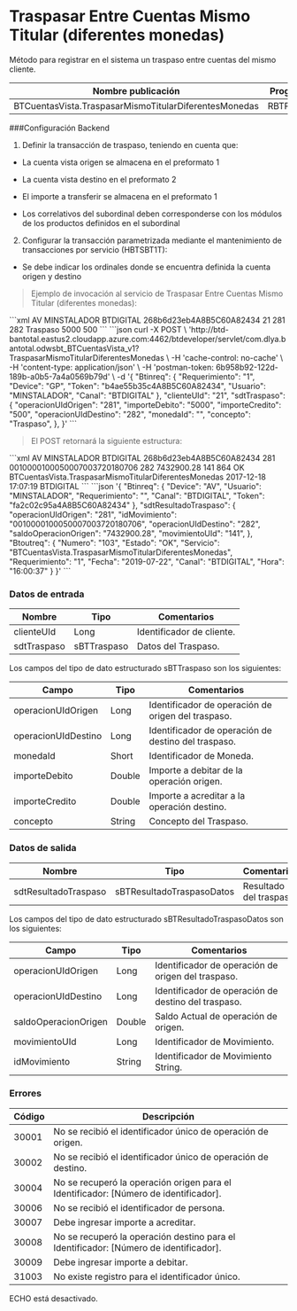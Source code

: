 # Traspasar Entre Cuentas Mismo Titular (diferentes monedas) 

Método para registrar en el sistema un traspaso entre cuentas del mismo cliente.  

Nombre publicación | Programa | Global/País 
--------- | ----------- | ----------- 
BTCuentasVista.TraspasarMismoTitularDiferentesMonedas | RBTPG272 | Global 

###Configuración Backend  
1) Definir la transacción de traspaso, teniendo en cuenta que:  

* La cuenta vista origen se almacena en el preformato 1  

* La cuenta vista destino en el preformato 2  

* El importe a transferir se almacena en el preformato 1 

* Los correlativos del subordinal deben corresponderse con los módulos de los productos definidos en el subordinal  

2) Configurar la transacción parametrizada mediante el mantenimiento de transacciones por servicio (HBTSBT1T):  

* Se debe indicar los ordinales donde se encuentra definida la cuenta origen y destino  

> Ejemplo de invocación al servicio de Traspasar Entre Cuentas Mismo Titular (diferentes monedas): 

<code-group> 
<code-block title="XML" active> 
```xml 
<soapenv:Envelope xmlns:soapenv="http://schemas.xmlsoap.org/soap/envelope/" xmlns:bts="http://uy.com.dlya.bantotal/BTSOA/">    <soapenv:Header/>    
	<soapenv:Body>        
		<bts:BTCuentasVista.TraspasarMismoTitularDiferentesMonedas>  
			 <bts:Btinreq>        
				<bts:Device>AV</bts:Device> 
				<bts:Usuario>MINSTALADOR</bts:Usuario> 
				<bts:Requerimiento></bts:Requerimiento> 
				<bts:Canal>BTDIGITAL</bts:Canal> 
				<bts:Token>268b6d23eb4A8B5C60A82434</bts:Token> 
			</bts:Btinreq> 
			<bts:clienteUId>21</bts:clienteUId> 
			<bts:sdtTraspaso> 
				<bts:operacionUIdOrigen>281</bts:operacionUIdOrigen> 
				<bts:operacionUIdDestino>282</bts:operacionUIdDestino> 
				<bts:monedaId></bts:monedaId>    
				<bts:concepto>Traspaso</bts:concepto>  
				<bts:importeDebito>5000</bts:importeDebito> 
				<bts:importeCredito>500</bts:importeCredito>    
			</bts:sdtTraspaso> 
		</bts:BTCuentasVista.TraspasarMismoTitularDiferentesMonedas>  
	</soapenv:Body> 
</soapenv:Envelope>  
``` 
</code-block> 

<code-block title="JSON"> 
```json 
curl -X POST \ 
  'http://btd-bantotal.eastus2.cloudapp.azure.com:4462/btdeveloper/servlet/com.dlya.bantotal.odwsbt_BTCuentasVista_v1?TraspasarMismoTitularDiferentesMonedas \ 
  -H 'cache-control: no-cache' \ 
  -H 'content-type: application/json' \ 
  -H 'postman-token: 6b958b92-122d-189b-a0b5-7a4a0569b79d' \ 
  -d '{ 
	"Btinreq": { 
		"Requerimiento": "1", 
		"Device": "GP", 
		"Token": "b4ae55b35c4A8B5C60A82434", 
		"Usuario": "MINSTALADOR", 
		"Canal": "BTDIGITAL" 
	}, 
	"clienteUId": "21", 
	"sdtTraspaso":  
	  { 
		"operacionUIdOrigen": "281", 
		"importeDebito": "5000", 
		"importeCredito": "500", 
		"operacionUIdDestino": "282", 
		"monedaId": "", 
		"concepto": "Traspaso", 
	  }, 
}' 
``` 
</code-block> 
</code-group> 

> El POST retornará la siguiente estructura: 

<code-group> 
<code-block title="XML" active> 
```xml 
<SOAP-ENV:Envelope xmlns:SOAPENV="http://schemas.xmlsoap.org/soap/envelope/" xmlns:xsd="http://www.w3.org/2001/XMLSchema" xmlns:SOAPENC="http://schemas.xmlsoap.org/soap/encoding/" xmlns:xsi="http://www.w3.org/2001/XMLSchema-instance">   
	<SOAP-ENV:Body>       
		<BTCuentasVista.TraspasarMismoTitularDiferentesMonedasResponse xmlns="http://uy.com.dlya.bantotal/BTSOA/">  
			<Btinreq>      
				<Device>AV</Device>     
				<Usuario>MINSTALADOR</Usuario>      
				<Requerimiento/>        
				<Canal>BTDIGITAL</Canal>        
				<Token>268b6d23eb4A8B5C60A82434</Token>    
			</Btinreq>      
			<sdtResultadoTraspaso> 
				<operacionUIdOrigen>281</operacionUIdOrigen>            
				<idMovimiento>0010000100050007003720180706</idMovimiento>  
				<operacionUIdDestino>282</operacionUIdDestino>       
				<saldoOperacionOrigen>7432900.28</saldoOperacionOrigen>     
				<movimientoUId>141</movimientoUId>   
			</sdtResultadoTraspaso>       
			<Erroresnegocio></Erroresnegocio>  
			<Btoutreq>           
				<Numero>864</Numero>   
				<Estado>OK</Estado>      
				<Servicio>BTCuentasVista.TraspasarMismoTitularDiferentesMonedas</Servicio> 
				<Requerimiento/>       
				<Fecha>2017-12-18</Fecha> 
				<Hora>17:07:19</Hora>       
				<Canal>BTDIGITAL</Canal>        
			</Btoutreq>       
		</BTCuentasVista.TraspasarMismoTitularDiferentesMonedasResponse> 
	</SOAP-ENV:Body>  
</SOAP-ENV:Envelope>  
``` 
</code-block> 

<code-block title="JSON"> 
```json 
'{ 
	"Btinreq": { 
		"Device": "AV", 
		"Usuario": "MINSTALADOR", 
		"Requerimiento": "", 
		"Canal": "BTDIGITAL", 
		"Token": "fa2c02c95a4A8B5C60A82434" 
	},         
	"sdtResultadoTraspaso":  
	  { 
		"operacionUIdOrigen": "281", 
		"idMovimiento": "0010000100050007003720180706", 
		"operacionUIdDestino": "282", 
		"saldoOperacionOrigen": "7432900.28", 
		"movimientoUId": "141", 
	  }, 
	"Btoutreq": { 
		"Numero": "103", 
		"Estado": "OK", 
		"Servicio": "BTCuentasVista.TraspasarMismoTitularDiferentesMonedas", 
		"Requerimiento": "1", 
		"Fecha": "2019-07-22", 
		"Canal": "BTDIGITAL", 
		"Hora": "16:00:37" 
	} 
}' 
``` 
</code-block> 
</code-group> 

### Datos de entrada 

Nombre | Tipo | Comentarios 
--------- | ----------- | ----------- 
clienteUId | Long | Identificador de cliente.  
sdtTraspaso | sBTTraspaso | Datos del Traspaso.  

Los campos del tipo de dato estructurado sBTTraspaso son los siguientes:  

Campo |   Tipo  | Comentarios  
--------- | ----------- | ----------- 
operacionUIdOrigen | Long | Identificador de operación de origen del traspaso.  
operacionUIdDestino | Long | Identificador de operación de destino del traspaso.  
monedaId | Short | Identificador de Moneda.  
importeDebito | Double | Importe a debitar de la operación origen. 
importeCredito | Double | Importe a acreditar a la operación destino. 
concepto | String | Concepto del Traspaso. 

### Datos de salida 

Nombre | Tipo | Comentarios 
--------- | ----------- | ----------- 
sdtResultadoTraspaso | sBTResultadoTraspasoDatos | Resultado del traspaso. 

Los campos del tipo de dato estructurado sBTResultadoTraspasoDatos son los siguientes:  

Campo |   Tipo  | Comentarios  
--------- | ----------- | ----------- 
operacionUIdOrigen | Long | Identificador de operación de origen del traspaso.  
operacionUIdDestino | Long	| Identificador de operación de destino del traspaso.  
saldoOperacionOrigen | Double | Saldo Actual de operación de origen. 
movimientoUId |	Long | Identificador de Movimiento.  
idMovimiento | String | Identificador de Movimiento String.  

### Errores 

Código | Descripción 
--------- | ----------- 
30001 | No se recibió el identificador único de operación de origen. 
30002 | No se recibió el identificador único de operación de destino. 
30004 | No se recuperó la operación origen para el Identificador: [Número de identificador]. 
30006 | No se recibió el identificador de persona. 
30007 | Debe ingresar importe a acreditar. 
30008 | No se recuperó la operación destino para el Identificador: [Número de identificador]. 
30009 | Debe ingresar importe a debitar. 
31003 | No existe registro para el identificador único. 

ECHO está desactivado.
